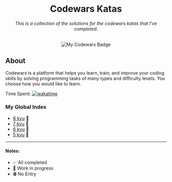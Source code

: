 <h1 align="center">Codewars Katas</h1>

<h6 align="center">
  This is a collection of the solutions for the codewars katas that I've completed.
</h6>

<p align="center">
  <img src="https://www.codewars.com/users/dyarawilliams/badges/large" alt="My Codewars Badge"/>
</p>

## About  
Codewars is a platform that helps you learn, train, and improve your coding skills by solving programming tasks of many types and difficulty levels. You choose how you would like to learn.

Time Spent: [![wakatime](https://wakatime.com/badge/user/374368ff-083b-4229-b46b-62cd1dbb07ec/project/1154727a-084a-4a71-a52f-ca3adc0aef0f.svg)](https://wakatime.com/badge/user/374368ff-083b-4229-b46b-62cd1dbb07ec/project/1154727a-084a-4a71-a52f-ca3adc0aef0f)

### My Global Index
- [8 kyu](https://github.com/dyarawilliams/codewars-katas/tree/main/8-kyu) 🚧
- [7 kyu](https://github.com/dyarawilliams/codewars-katas/tree/main/7-kyu) 🚧
- [6 kyu](https://github.com/dyarawilliams/codewars-katas/tree/main/6-kyu) 🚧
- [5 kyu](https://github.com/dyarawilliams/codewars-katas/tree/main/5-kyu) 🚧

<hr>

#### Notes:

- ✅ All completed
- 🚧 Work in progress
- ⛔ No Entry
